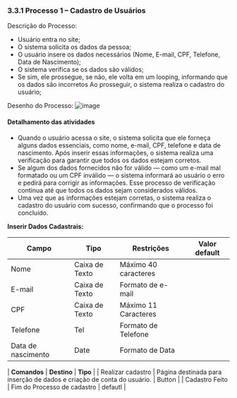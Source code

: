 ### 3.3.1 Processo 1 – Cadastro de Usuários

Descrição do Processo:

* Usuário entra no site;
* O sistema solicita os dados da pessoa;
* O usuário insere os dados necessários (Nome, E-mail, CPF, Telefone, Data de Nascimento);
* O sistema verifica se os dados são válidos;
* Se sim, ele prossegue, se não, ele volta em um looping, informando que os dados são incorretos Ao prosseguir, o sistema realiza o cadastro do usuário;

Desenho do Processo:
![image](https://github.com/user-attachments/assets/8afcec3c-78c7-41cc-883e-bebf6c9bd677)


#### Detalhamento das atividades

* Quando o usuário acessa o site, o sistema solicita que ele forneça alguns dados essenciais, como nome, e-mail, CPF, telefone e data de nascimento. Após inserir essas informações, o sistema realiza uma verificação para garantir que todos os dados estejam corretos.
* Se algum dos dados fornecidos não for válido — como um e-mail mal formatado ou um CPF inválido — o sistema informará ao usuário o erro e pedirá para corrigir as informações. Esse processo de verificação continua até que todos os dados sejam considerados válidos.
* Uma vez que as informações estejam corretas, o sistema realiza o cadastro do usuário com sucesso, confirmando que o processo foi concluído.



**Inserir Dados Cadastrais:**

| **Campo**       | **Tipo**         | **Restrições** | **Valor default** |
| ---             | ---              | ---            | ---               |
| Nome          | Caixa de Texto   |  Máximo 40 caracteres|               |
| E-mail         | Caixa de Texto   | Formato de e-mail  |           |
| CPF| Caixa de Texto| Máximo 11 Caracteres| |
|Telefone| Tel| Formato de Telefone | |
|Data de nascimento| Date | Formato de Data | |


| **Comandos**         |  **Destino**                   | **Tipo** |
| Realizar cadastro             | Página destinada para inserção de dados e criação de conta do usuário.              | Button           |
| Cadastro Feito            | Fim do Processo de cadastro  |   defautl                |
